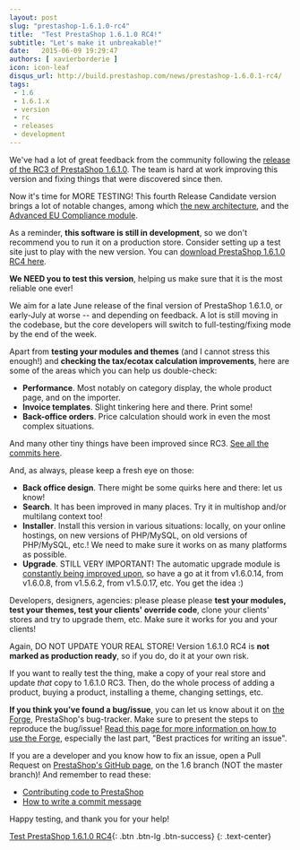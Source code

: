 ```yaml
---
layout: post
slug: "prestashop-1.6.1.0-rc4"
title:  "Test PrestaShop 1.6.1.0 RC4!"
subtitle: "Let's make it unbreakable!"
date:   2015-06-09 19:29:47
authors: [ xavierborderie ]
icon: icon-leaf
disqus_url: http://build.prestashop.com/news/prestashop-1.6.0.1-rc4/
tags:
 - 1.6
 - 1.6.1.x
 - version
 - rc
 - releases
 - development
---
```


We've had a lot of great feedback from the community following the [release of the RC3 of PrestaShop 1.6.1.0](http://build.prestashop.com/news/prestashop-1-6-1-0-rc3/). The team is hard at work improving this version and fixing things that were discovered since then.

Now it's time for MORE TESTING! This fourth Release Candidate version brings a lot of notable changes, among which [the new architecture](http://build.prestashop.com/news/new-architecture-1-6-1-0/), and the [Advanced EU Compliance module](https://github.com/PrestaShop/advancedeucompliance).

As a reminder, **this software is still in development**, so we don't recommend you to run it on a production store. Consider setting up a test site just to play with the new version. You can [download PrestaShop 1.6.1.0 RC4 here](https://www.prestashop.com/download/private/prestashop_1.6.1.0-RC4.zip).

**We NEED you to test this version**, helping us make sure that it is the most reliable one ever!

We aim for a late June release of the final version of PrestaShop 1.6.1.0, or early-July at worse -- and depending on feedback. A lot is still moving in the codebase, but the core developers will switch to full-testing/fixing mode by the end of the week.

Apart from **testing your modules and themes** (and I cannot stress this enough!) and **checking the tax/ecotax calculation improvements**, here are some of the areas which you can help us double-check:

* **Performance**. Most notably on category display, the whole product page, and on the importer.
* **Invoice templates**. Slight tinkering here and there. Print some!
* **Back-office orders**. Price calculation should work in even the most complex situations.

And many other tiny things have been improved since RC3. [See all the commits here](https://github.com/PrestaShop/PrestaShop/compare/4736d851ef90b1e3f5706c9a298e6376cd30683d...cefd154575c85594510a47d08fe0b77bed868eda).




And, as always, please keep a fresh eye on those:

* **Back office design**. There might be some quirks here and there: let us know!
* **Search**. It has been improved in many places. Try it in multishop and/or multilang context too!
* **Installer**. Install this version in various situations: locally, on your online hostings, on new versions of PHP/MySQL, on old versions of PHP/MySQL, etc.! We need to make sure it works on as many platforms as possible.
* **Upgrade**. STILL VERY IMPORTANT! The automatic upgrade module is [constantly being improved upon](https://github.com/PrestaShop/autoupgrade/commits/dev), so have a go at it from v1.6.0.14, from v1.6.0.8, from v1.5.6.2, from v1.5.0.17, etc. You get the idea :)

Developers, designers, agencies: please please please **test your modules, test your themes, test your clients' override code**, clone your clients' stores and try to upgrade them, etc. Make sure it works for you and your clients!

Again, DO NOT UPDATE YOUR REAL STORE! Version 1.6.1.0 RC4 is **not marked as production ready**, so if you do, do it at your own risk.

If you want to really test the thing, make a copy of your real store and update _that_ copy to 1.6.1.0 RC3. Then, do the whole process of adding a product, buying a product, installing a theme, changing settings, etc.

**If you think you’ve found a bug/issue**, you can let us know about it on [the Forge](http://forge.prestashop.com/), PrestaShop's bug-tracker. Make sure to present the steps to reproduce the bug/issue! [Read this page for more information on how to use the Forge](http://doc.prestashop.com/display/PS16/How+to+use+the+Forge+to+contribute+to+PrestaShop), especially the last part, "Best practices for writing an issue".

If you are a developer and you know how to fix an issue, open a Pull Request on [PrestaShop's GitHub page](https://github.com/prestashop/prestashop), on the 1.6 branch (NOT the master branch)! And remember to read these:

* [Contributing code to PrestaShop](http://doc.prestashop.com/display/PS16/Contributing+code+to+PrestaShop)
* [How to write a commit message](http://doc.prestashop.com/display/PS16/How+to+write+a+commit+message)

Happy testing, and thank you for your help!

[Test PrestaShop 1.6.1.0 RC4](https://www.prestashop.com/download/private/prestashop_1.6.1.0-RC4.zip){: .btn .btn-lg .btn-success}
{: .text-center}
